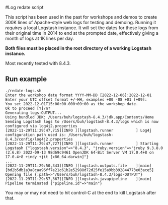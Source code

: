 #Log redate script

This script has been used in the past for workshops and demos to create 300K lines of Apache-style web logs for testing and demoing. 
Running it _requires_ a local Logstash instance. It will set the dates for these logs from their original time in 2014 to end at the
prompted date, effectively giving a month of logs at 1K lines per day.

**Both files must be placed in the root directory of a working Logstash instance.** 

Most recently tested with 8.4.3.

## Run example

```
./redate-logs.sh
Enter the workshop date format YYYY-MM-DD [2022-12-06]:2022-12-01
Enter your UTC offset format +/-HH, examples +00 -08 +01 [+09]:
You set 2022-12-01T15:00:00.000+09:00 as the workshop date.
Ok to proceed [Y]/n?
Generating logs-OUTPUT...
Using bundled JDK: /Users/buh/logstash-8.4.3/jdk.app/Contents/Home
Sending Logstash logs to /Users/buh/logstash-8.4.3/logs which is now configured via log4j2.properties
[2022-11-29T11:29:47,715][INFO ][logstash.runner          ] Log4j configuration path used is: /Users/buh/logstash-8.4.3/config/log4j2.properties
[2022-11-29T11:29:47,727][INFO ][logstash.runner          ] Starting Logstash {"logstash.version"=>"8.4.3", "jruby.version"=>"jruby 9.3.8.0 (2.6.8) 2022-09-13 98d69c9461 OpenJDK 64-Bit Server VM 17.0.4+8 on 17.0.4+8 +indy +jit [x86_64-darwin]"}
...
[2022-11-29T11:29:50,343][INFO ][logstash.outputs.file    ][main][bd2b5db1a3a8caa96ff7e21c61b2e52988d72d25fe15a9bb392844773e03ace5] Opening file {:path=>"/Users/buh/logstash-8.4.3/logs-OUTPUT"}
[2022-11-29T11:29:57,367][INFO ][logstash.javapipeline    ][main] Pipeline terminated {"pipeline.id"=>"main"}
```

You may or may not need to hit control-C at the end to kill Logstash after that.
